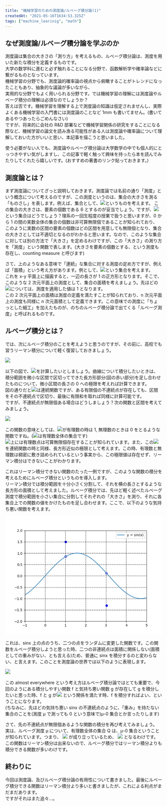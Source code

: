 ```yaml
---
title: "機械学習のための測度論/ルベーグ積分論(1)"
createdAt: "2021-05-16T1634:53.325Z"
tags: ["machine_learinig", "math"]
---
```


## なぜ測度論/ルベーグ積分論を学ぶのか

測度論は集合の大きさの「測り方」を考えるもの、ルベーグ積分論は、測度を用いた新たな積分を定義するものです。  
大学の数学科に進むと必ず触れることになる分野で、函数解析学や確率論などに繋がるものとなっています。  
機械学習の分野でも、測度論的確率論の視点から俯瞰することがトレンドになったこともあり、抽象的な議論が多いながら、  
実用的な分野でもよく用いられる分野です。では機械学習の理解には測度論やルベーグ積分の理解は必須なのでしょうか？  
答えは否です。機械学習を理解する上で測度論の知識は仮定されませんし、実際よくある機械学習の入門書には測度論のことなど 1mm も書いてません。(書いてあるやつあったらごめんなさい)  
ですが、将来的に会社の R&D 部署などで機械学習関係の研究をすることになる際など、機械学習の論文を読み漁る可能性がある人は測度論や確率論について理解しておいた方がいいと思い、本記事を描こうと思いました。

使う必要がない人でも、測度論やルベーグ積分論は大学数学の中でも個人的にとっつきやすい気がしますし、この記事で軽く触って興味を持ったら本を読んでみたりしてくれたら嬉しいです。(おすすめの著書のリンク貼っておきます。)

## 測度論とは？

まず測度論についてざっと説明しておきます。測度論では名前の通り「測度」という概念について考えるのですが、この測度というのは、集合の大きさを測る「ものさし」を表します。例えば、集合として、<img src="https://latex.codecogs.com/gif.latex?\Omega&space;=&space;\{1,&space;2,&space;3,&space;4,&space;5,&space;6\}">というものを考えます。
この集合の大きさは、要素の個数である 6 とするのが妥当でしょう。ですが、<img src="https://latex.codecogs.com/gif.latex?I&space;=&space;[0,&space;1]">という集合はどうでしょう？理系の一回生程度の授業で扱うと思いますが、0 から 1 の間の実数全体の集合の個数は非可算無限個であることが知られており、
このように実数の区間の要素の個数はどの区間を用意しても無限個となり、集合の大きさとしては不適切となるのがわかると思います。なので、このような集合に対しては別の方法で「大きさ」を定めるわけですが、この「大きさ」の測り方を「測度」という関数で表します。(大きさを要素の個数とする、という測度も存在し、counting measure と呼びます)

さて、上のようなある意味で「連続」な集合に対する測度の定め方ですが、例えば「面積」という考え方があります。例として、<img src="https://latex.codecogs.com/gif.latex?I^2&space;=&space;[0,&space;1]&space;*&space;[0,&space;1]">という集合を考えます。  
これを x-y 平面上に描画すると、一辺の長さが 1 の正方形となります。そこで、このような 2 次元平面上の測度として、集合の面積を考えましょう。先ほどの![](https://latex.codecogs.com/gif.latex?I^2)については、測度を適用した値は 1 となります。  
この 2 次元平面上の面積は測度の定義を満たすことが知られており、n 次元平面上の測度も同様に n 次元面積として定義できます。この意味での測度に「ちょっとした細工」を加えたものが、のちのルベーグ積分論で出てくる「ルベーグ測度」と呼ばれるものです。

## ルベーグ積分とは？

では、次にルベーグ積分のことを考えようと思うのですが、その前に、高校でも習うリーマン積分について軽く復習しておきましょう。

<img src="https://w3e.kanazawa-it.ac.jp/math/category/sekibun/image/riemann-sum.gif">

以下の図で、<img src="https://latex.codecogs.com/gif.latex?\int_a^b&space;f(x)dx">を計算したいとしましょう。曲線について積分したいときは、積分範囲を微小な区間で区切ってできた長方形部分(図の赤い部分)を足し合わせたものについて、微小区間の長さの 0 への極限を考えれば計算できます。  
図の通りだと<img src="https://latex.codecogs.com/gif.latex?f(x)">は連続関数ですが、ある有限個の不連続点が存在しても、区間をその不連続点で区切り、最後に有限和を取れば同様に計算可能です。  
ですが、不連続点が無限個ある場合はどうしましょう？次の関数と区間を考えてみましょう。

<img src="https://latex.codecogs.com/gif.latex?1_{\mathbb{Q}}(x)&space;=&space;\begin{cases}&space;1&space;\hspace{8mm}&space;(\rm{if}&space;\hspace{1mm}&space;x&space;\in&space;\mathbb{Q})&space;\\&space;0&space;\hspace{8mm}&space;(\rm{if}&space;\hspace{1mm}&space;x&space;\notin&space;\mathbb{Q})&space;\end{cases}">

この関数の意味としては、<img src="https://latex.codecogs.com/gif.latex?x">が有理数の時は 1, 無理数のときは 0 をとるような関数ですね。(<img src="https://latex.codecogs.com/gif.latex?\mathbb{Q}">は有理数全体の集合です)  
<img src="https://latex.codecogs.com/gif.latex?I">上には有理数点は可算無限個存在することが知られています。また、この<img src="https://latex.codecogs.com/gif.latex?1_{\mathbb{Q}}(x)">を連続関数の時と同様、長方形近似の極限として考えます。この時、有理数と無理数は稠密に敷き詰められているという事実から、この極限値は存在せず、リーマン積分はできないことがわかります。

これはリーマン積分できない関数のたった一例ですが、このような関数の積分を考えるためにルベーグ積分というものを導入します。  
リーマン積分では積分範囲を十分小さく分割して、それを横の長さとするような長方形の面積として考えました。ルベーグ積分では、先ほど軽く述べたルベーグ測度で積分範囲を小さい集合に分割してそれぞれの「大きさ」を測り、それに各集合上での関数の値をかけたものを足し合わせます。ここで、以下のような気持ち悪い関数を考えます。

![irregular_sin](/Images/measure_theory/irregular_sin.png)

これは、sinx 上の点のうち、二つの点をランダムに変更した関数です。この関数をルベーグ積分しようと思った時、二つの非連続点は面積に関係しない(面積としての重みがない、とも言える)ため、普通に sinx を積分するのと変わらない、と言えます。このことを測度論の世界では以下のように表現します。

<img src="https://latex.codecogs.com/gif.latex?f(x)&space;=&space;\sin&space;(x)&space;\&space;\&space;\&space;\&space;\mathrm{almost&space;\&space;everywhere">

この almost everywhere という考え方はルベーグ積分論ではとても重要で、今回のようにある積分しやすい関数 f と気持ち悪い関数 g が存在して g を積分したいと思った時、f と g が<img src="https://latex.codecogs.com/gif.latex?f(x)&space;=&space;g(x)&space;\&space;\&space;\&space;\&space;\mathrm{almost&space;\&space;everywhere}">
という関係を満たす時、f を積分すればよい、ということになります。  
(ちなみに、先ほどの気持ち悪い sinx の不連続点のように、「重み」を持たない集合のことを(測度 μ で測っても 0 という意味で)μ-0 集合とか言ったりします)

さて、先の不連続点が無限個あるような関数の積分を再び考えてみましょう。  
実は、ルベーグ測度 μ について、有理数全体の集合 Q は、μ-0 集合ということが知られています。つまり、
<img src="https://latex.codecogs.com/gif.latex?1_\mathbb{Q}(x)&space;=&space;0&space;\&space;\&space;\&space;\&space;\mathrm{almost&space;\&space;everywhere}">
が成り立っているため、
<img src="https://latex.codecogs.com/gif.latex?\int_0^{1}&space;1_\mathbb{Q}&space;\&space;d\mu&space;=&space;\int_0^1&space;0&space;\&space;d\mu&space;=&space;0">
となるわけです。  
この関数はリーマン積分は出来ないので、ルベーグ積分ではリーマン積分よりも積分できる関数が多いわけです。

## 終わりに

今回は測度論、及びルベーグ積分論の有用性について書きました。最後にルベーグ積分できる関数はリーマン積分より多いと書きましたが、これによる利点がまだまだあります。  
ですがそれはまた追々...。
